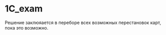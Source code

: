# 1C_exam

Решение заклюяается в переборе всех возможных перестановок карт, пока это возможно.</br>
